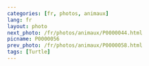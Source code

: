 ```yaml
---
categories: [fr, photos, animaux]
lang: fr
layout: photo
next_photo: /fr/photos/animaux/P0000044.html
picname: P0000056
prev_photo: /fr/photos/animaux/P0000058.html
tags: [Turtle]
---
```


